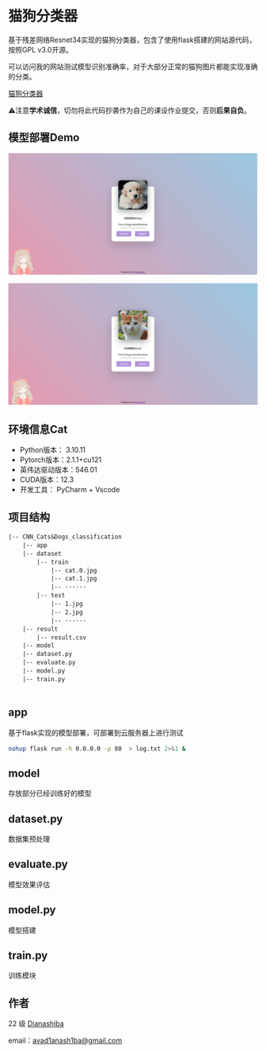 # 猫狗分类器

基于残差网络Resnet34实现的猫狗分类器，包含了使用flask搭建的网站源代码，按照GPL v3.0开源。

可以访问我的网站测试模型识别准确率，对于大部分正常的猫狗图片都能实现准确的分类。

[猫狗分类器](http://47.115.209.13:5000/)

⚠注意**学术诚信**，切勿将此代码抄袭作为自己的课设作业提交，否则**后果自负**。

## 模型部署Demo

![](https://raw.githubusercontent.com/Dianashiba/piclib/main/Dog_result.png)

![](https://raw.githubusercontent.com/Dianashiba/piclib/main/Cat_result.png)

## 环境信息Cat

* Python版本： 3.10.11
* Pytorch版本：2.1.1+cu121
* 英伟达驱动版本：546.01
* CUDA版本：12.3
* 开发工具： PyCharm + Vscode

## 项目结构

```txt
|-- CNN_Cats&Dogs_classification
	|-- app
	|-- dataset
        |-- train
            |-- cat.0.jpg
            |-- cat.1.jpg
            |-- ······
        |-- test
            |-- 1.jpg
            |-- 2.jpg
            |-- ······
    |-- result
        |-- result.csv
    |-- model
    |-- dataset.py
    |-- evaluate.py
    |-- model.py
    |-- train.py
        
```

## app

基于flask实现的模型部署，可部署到云服务器上进行测试

```bash
nohup flask run -h 0.0.0.0 -p 80  > log.txt 2>&1 &
```

## model

存放部分已经训练好的模型

## dataset.py

数据集预处理

## evaluate.py

模型效果评估

## model.py

模型搭建

## train.py

训练模块

## 作者

22 级 [Dianashiba](https://dianashiba.github.io/)

email：avad1anash1ba@gmail.com

